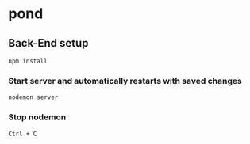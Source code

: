 # pond

## Back-End setup
```
npm install
```

### Start server and automatically restarts with saved changes
```
nodemon server
```

### Stop nodemon
```
Ctrl + C
```

